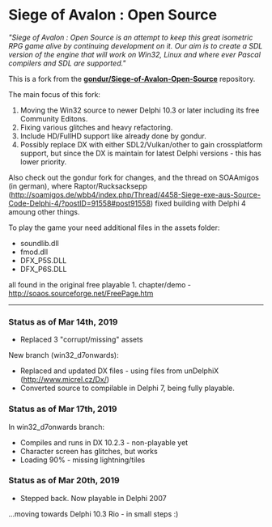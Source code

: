 # Siege of Avalon : Open Source #

_"Siege of Avalon : Open Source is an attempt to keep this great isometric RPG game alive by continuing development on it. Our aim is to create a SDL version of the engine that will work on Win32, Linux and where ever Pascal compilers and SDL are supported."_

This is a fork from the [**gondur/Siege-of-Avalon-Open-Source**](https://github.com/gondur/Siege-of-Avalon-Open-Source) repository.

The main focus of this fork: 

1. Moving the Win32 source to newer Delphi 10.3 or later including its free Community Editons.
2. Fixing various glitches and heavy refactoring.
3. Include HD/FullHD support like already done by gondur.
4. Possibly replace DX with either SDL2/Vulkan/other to gain crossplatform support, but since the DX is maintain for latest Delphi versions - this has lower priority.

Also check out the gondur fork for changes, and the thread on SOAAmigos (in german), where Raptor/Rucksacksepp (http://soamigos.de/wbb4/index.php/Thread/4458-Siege-exe-aus-Source-Code-Delphi-4/?postID=91558#post91558) fixed building with Delphi 4 amoung other things.

To play the game your need additional files in the assets folder:
- soundlib.dll
- fmod.dll
- DFX_P5S.DLL
- DFX_P6S.DLL

all found in the original free playable 1. chapter/demo - http://soaos.sourceforge.net/FreePage.htm

---

### Status as of Mar 14th, 2019 ###

- Replaced 3 "corrupt/missing" assets

New branch (win32_d7onwards):

- Replaced and updated DX files - using files from unDelphiX (http://www.micrel.cz/Dx/)
- Converted source to compilable in Delphi 7, being fully playable.

### Status as of Mar 17th, 2019 ###

In win32_d7onwards branch:

- Compiles and runs in DX 10.2.3 - non-playable yet
- Character screen has glitches, but works
- Loading 90% - missing lightning/tiles

### Status as of Mar 20th, 2019 ###

- Stepped back. Now playable in Delphi 2007

...moving towards Delphi 10.3 Rio - in small steps :)
